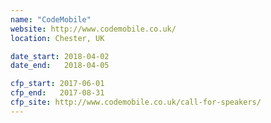 ```yaml
---
name: "CodeMobile"
website: http://www.codemobile.co.uk/
location: Chester, UK

date_start: 2018-04-02
date_end:   2018-04-05

cfp_start: 2017-06-01
cfp_end:   2017-08-31
cfp_site: http://www.codemobile.co.uk/call-for-speakers/
---
```

